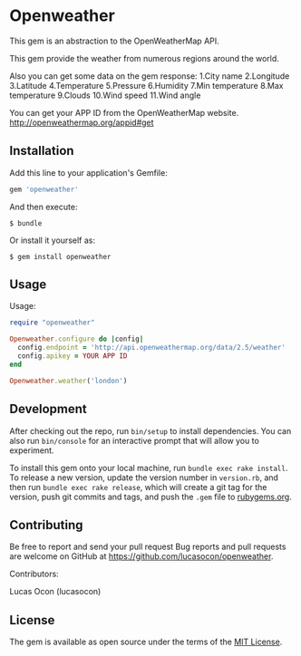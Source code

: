 # Openweather

This gem is an abstraction to the OpenWeatherMap API.

This gem provide the weather from numerous regions around the world.

Also you can get some data on the gem response:
1.City name
2.Longitude
3.Latitude
4.Temperature
5.Pressure
6.Humidity
7.Min temperature
8.Max temperature
9.Clouds
10.Wind speed
11.Wind angle

You can get your APP ID from the OpenWeatherMap website.
http://openweathermap.org/appid#get

## Installation

Add this line to your application's Gemfile:

```ruby
gem 'openweather'
```

And then execute:

    $ bundle

Or install it yourself as:

    $ gem install openweather

## Usage

Usage:

```ruby
require "openweather"

Openweather.configure do |config|
  config.endpoint = 'http://api.openweathermap.org/data/2.5/weather'
  config.apikey = YOUR APP ID
end

Openweather.weather('london')

```

## Development

After checking out the repo, run `bin/setup` to install dependencies. You can also run `bin/console` for an interactive prompt that will allow you to experiment.

To install this gem onto your local machine, run `bundle exec rake install`. To release a new version, update the version number in `version.rb`, and then run `bundle exec rake release`, which will create a git tag for the version, push git commits and tags, and push the `.gem` file to [rubygems.org](https://rubygems.org).

## Contributing

Be free to report and send your pull request
Bug reports and pull requests are welcome on GitHub at https://github.com/lucasocon/openweather.

Contributors:

Lucas Ocon (lucasocon)

## License

The gem is available as open source under the terms of the [MIT License](http://opensource.org/licenses/MIT).

